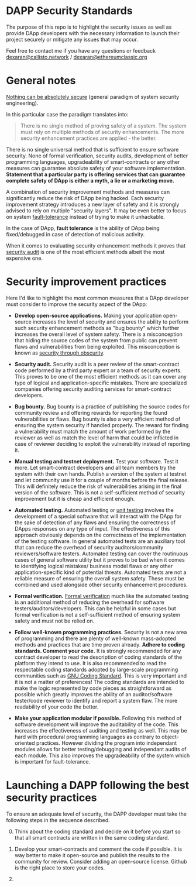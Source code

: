 # DAPP Security Standards

The purpose of this repo is to highlight the security issues as well as provide DApp developers with the necessary information to launch their project securely or mitigate any issues that may occur.

Feel free to contact me if you have any questions or feedback dexaran@callisto.network / dexaran@ethereumclassic.org 

# General notes

[Nothing can be absolutely secure](https://tsapps.nist.gov/publication/get_pdf.cfm?pub_id=922194) (general paradigm of system security engineering). 

In this particular case the paradigm translates into:

>There is no single method of proving safety of a system. The system must rely on multiple methods of security enhancements. The more security enhancement practices are applied - the better.


There is no single universal method that is sufficient to ensure software security. None of formal verification, security audits, development of better programming languages, upgradeability of smart-contracts or any other measures can guarantee absolute safety of your software implementation. **Statement that a particular party is offering services that can guarantee complete safety of DApp is either a myth, a lie or a marketing move.**

A combination of security improvement methods and measures can significantly reduce the risk of DApp being hacked. Each security improvement strategy introduces a new layer of safety and it is strongly advised to rely on multiple "security layers". It may be even better to focus on system [fault-tolerance](https://en.wikipedia.org/wiki/Software_fault_tolerance) instead of trying to make it unhackable.

In the case of DApp, **fault tolerance** is the ability of DApp being fixed/debugged in case of detection of malicious activity.

When it comes to evaluating security enhancement methods it proves that [security audit](https://en.wikipedia.org/wiki/Information_technology_security_audit) is one of the most efficient methods albeit the most expensive one.

# Security improvement practices

Here I'd like to highlight the most common measures that a DApp developer must consider to improve the security aspect of the DApp:

- **Develop open-source applications.** Making your application open-source increases the level of security and ensures the ability to perform such security enhancement methods as "bug bounty" which further increases the overall level of system safety. There is a misconception that hiding the source codes of the system from public can prevent flaws and vulnerabilities from being exploited. This misconception is known as [security through obscurity](https://en.wikipedia.org/wiki/Security_through_obscurity).

- **Security audit.** Security audit is a peer review of the smart-contract code performed by a third party expert or a team of security experts. This proves to be one of the most efficient methods as it can cover any type of logical and application-specific mistakes. There are specialized companies offering security auditing services for smart-contract developers.

- **Bug bounty.** Bug bounty is a practice of publishing the source codes for community review and offering rewards for reporting the found vulnerabilities or flaws. Bug bounty is also a very efficient method of ensuring the system security if handled properly. The reward for finding a vulnerability must match the amount of work performed by the reviewer as well as match the level of harm that could be inflicted in case of reviewer deciding to exploit the vulnerability instead of reporting it.

- **Manual testing and testnet deployment.** Test your software. Test it more. Let smart-contract developers and all team members try the system with their own hands. Publish a version of the system at testnet and let community use it for a couple of months before the final release. This will definitely reduce the risk of vulnerabilities arising in the final version of the software. This is not a self-sufficient method of security improvement but it is cheap and efficient enough.

- **Automated testing.** Automated testing or [unit testing](https://en.wikipedia.org/wiki/Unit_testing) involves the development of a special software that will interact with the DApp for the sake of detection of any flaws and ensuring the correctness of DApps responses on any type of input. The effectiveness of this approach obviously depends on the correctness of the implementation of the testing software. In general automated tests are an auxiliary tool that can  reduce the overhead of security auditors/community reviewers/software testers. Automated testing can cover the routinuous cases of general software utility but it proves to be bad when it comes to identifying logical mistakes/ business model flaws or any other application-specific kind of potential threats. Automated tests are not a reliable measure of ensuring the overall system safety. These must be combined and used alongside other security enhancement procedures.

- **Formal verification.** [Formal verification](https://en.wikipedia.org/wiki/Formal_verification) much like the automated testing is an additional method of reducing the overhead for software testers/auditors/developers. This can be helpful in some cases but formal verification is not a self-sufficient method of ensuring system safety and must not be relied on.

- **Follow well-known programming practices.** Security is not a new area of programming and there are plenty of well-known mass-adopted methods and practices that are time proven already. **Adhere to coding standards. Comment your code.** It is strongly recommended for any contract developer to read the description of coding standards of the platform they intend to use. It is also recommended to read the respectable coding standards adopted by large-scale programming communities such as [GNU Coding Standard](https://www.gnu.org/prep/standards/standards.html). This is very important and it is not a matter of preferences! The coding standards are intended to make the logic represented by code pieces as straightforward as possible which greatly improves the ability of an auditor/software tester/code reviewer to identify and report a system flaw. The more readability of your code the better.

- **Make your application modular if possible.** Following this method of software development will improve the auditability of the code. This increases the effectiveness of auditing and testing as well. This may be hard with procedural programming languages as contrary to object-oriented practices. However dividing the program into independant modules allows for better testing/debugging and independant audits of each module. This also improves the upgradeability of the system which is important for fault-tolerance.

# Launching a DAPP following the best security practices

To ensure an adequate level of security, the DAPP developer must take the following steps in the sequence described.

0. Think about the coding standard and decide on it before you start so that all smart contracts are written in the same coding standard.

1. Develop your smart-contracts and comment the code if possible. It is way better to make it open-source and publish the results to the community for review. Consider adding an open-source license. Github is the right place to store your codes.

2. 
